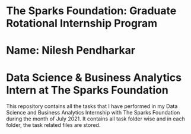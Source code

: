 # The Sparks Foundation: Graduate Rotational Internship Program
# Name: Nilesh Pendharkar
# Data Science & Business Analytics Intern at The Sparks Foundation
This repository contains all the tasks that I have performed in my Data Science and Business Analytics Internship with The Sparks Foundation during the month of July 2021.
It contains all task folder wise and in each folder, the task related files are stored.
